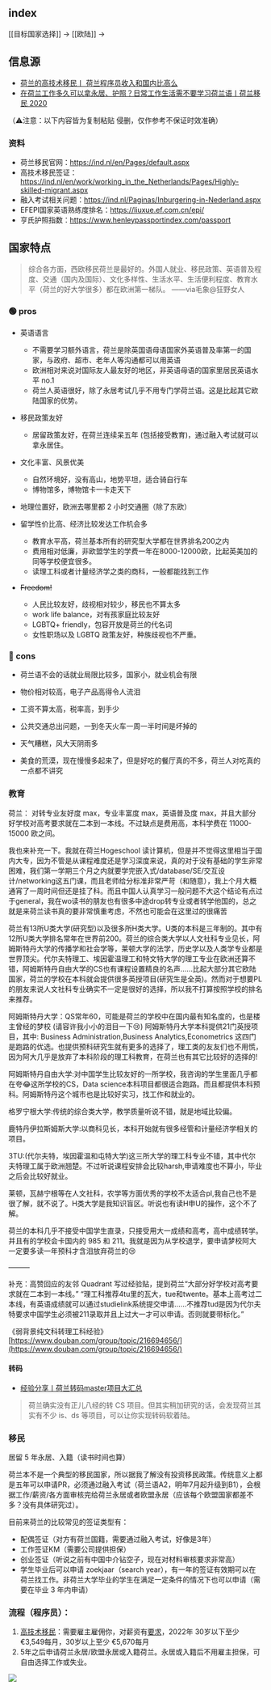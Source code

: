 ## index

[[目标国家选择]] -> [[欧陆]] ->


## 信息源

- [荷兰的高技术移民丨 荷兰程序员收入和国内比高么](https://www.bilibili.com/video/BV1Ut4y1v776)
- [在荷兰工作多久可以拿永居、护照？日常工作生活需不要学习荷兰语丨荷兰移民 2020](https://www.bilibili.com/video/BV1Dk4y1B7bv)

（⚠️注意：以下内容皆为复制粘贴 侵删，仅作参考不保证时效准确）

### 资料

- 荷兰移民官网：https://ind.nl/en/Pages/default.aspx
- 高技术移民签证：https://ind.nl/en/work/working_in_the_Netherlands/Pages/Highly-skilled-migrant.aspx
- 融入考试相关问题：https://ind.nl/Paginas/Inburgering-in-Nederland.aspx
- EFEPI国家英语熟练度排名：https://liuxue.ef.com.cn/epi/
- 亨氏护照指数：https://www.henleypassportindex.com/passport


## 国家特点


>综合各方面，西欧移民荷兰是最好的。外国人就业、移民政策、英语普及程度、交通（国内及国际）、文化多样性、生活水平、生活便利程度、教育水平（荷兰的好大学很多）都在欧洲第一梯队。
>——via毛象@狂野女人

[](https://womenoverseas.com/t/topic/3825#h-11)

### 🟢 pros

- 英语语言
	- 不需要学习额外语言，荷兰是除英国语母语国家外英语普及率第一的国家，与政府、超市、老年人等沟通都可以用英语
	- 欧洲相对来说对国际友人最友好的地区，非英语母语的国家里居民英语水平 no.1
	- 荷兰人英语很好，除了永居考试几乎不用专门学荷兰语。这是比起其它欧陆国家的优势。

- 移民政策友好
	- 居留政策友好，在荷兰连续呆五年 (包括接受教育)，通过融入考试就可以拿永居住。

- 文化丰富、风景优美
	- 自然环境好，没有高山，地势平坦，适合骑自行车
	- 博物馆多，博物馆卡一卡走天下

- 地理位置好，欧洲去哪里都 2 小时交通圈（除了东欧）


- 留学性价比高、经济比较发达工作机会多
	- 教育水平高，荷兰基本所有的研究型大学都在世界排名200之内
	- 费用相对低廉，非欧盟学生的学费一年在8000-12000欧，比起英美加的同等学校便宜很多。
	- 读理工科或者计量经济学之类的商科，一般都能找到工作

- ~~Freedom!~~
	- 人民比较友好，歧视相对较少，移民也不算太多
	- work life balance，对有孩家庭比较友好
	- LGBTQ+ friendly，包容开放是荷兰的代名词
	- 女性职场以及 LGBTQ 政策友好，种族歧视也不严重。


### 🔴 cons

- 荷兰语不会的话就业局限比较多，国家小，就业机会有限

- 物价相对较高，电子产品高得令人流泪

- 工资不算太高，税率高，到手少

- 公共交通总出问题，一到冬天火车一周一半时间是坏掉的

- 天气糟糕，风大天阴雨多

- 美食的荒漠，现在慢慢多起来了，但是好吃的餐厅真的不多，荷兰人对吃真的一点都不讲究


### 教育

荷兰： 对转专业友好度 max，专业丰富度 max，英语普及度 max，并且大部分好学校对高考要求就在二本到一本线。不过缺点是费用高，本科学费在 11000-15000 欧之间。

我也来补充一下。我就在荷兰Hogeschool 读计算机，但是并不觉得这里相当于国内大专，因为不管是从课程难度还是学习深度来说，真的对于没有基础的学生非常困难，我们第一学期三个月之内就要学完嵌入式/database/SE/交互设计/networking这五门课，而且老师给分标准非常严苛（和随意），我上个月大概通宵了一周时间但还是挂了科。而且中国人认真学习一般问题不大这个结论有点过于general，我在wo读书的朋友也有很多中途drop转专业或者转学他国的，总之就是来荷兰读书真的要非常慎重考虑，不然也可能会在这里过的很痛苦

荷兰有13所U类大学(研究型)以及很多所H类大学。U类的本科是三年制的。其中有12所U类大学排名常年在世界前200。荷兰的综合类大学以人文社科专业见长，阿姆斯特丹大学的传播学和社会学等，莱顿大学的法学，历史学以及人类学专业都是世界顶尖。代尔夫特理工、埃因霍温理工和特文特大学的理工专业在欧洲还算不错，阿姆斯特丹自由大学的CS也有课程设置精良的名声……比起大部分其它欧陆国家，荷兰的学校在本科就会提供很多英授项目(研究生是全英)。然而对于想要PL的朋友来说人文社科专业确实不一定是很好的选择，所以我不打算按照学校的排名来推荐。

阿姆斯特丹大学：QS常年60，可能是荷兰的学校中在国内最有知名度的，也是楼主曾经的梦校 (请容许我小小的泪目一下😢) 阿姆斯特丹大学本科提供21门英授项目，其中: Business Administration,Business Analytics,Econometrics 这四门是跑路的优选。也提供预科研究生就有更多的选择了，理工类的友友们也不用慌，因为阿大几乎是放弃了本科阶段的理工科教育，在荷兰也有其它比较好的选择的!

阿姆斯特丹自由大学:对中国学生比较友好的一所学校，我咨询的学生里面几乎都在夸😂这所学校的CS，Data science本科项目都很适合跑路。而且都提供本科预科。阿姆斯特丹这个城市也是比较好实习，找工作和就业的。

格罗宁根大学:传统的综合类大学，教学质量听说不错，就是地域比较偏。

鹿特丹伊拉斯姆斯大学:以商科见长，本科开始就有很多经管和计量经济学相关的项目。

3TU:(代尔夫特，埃因霍温和屯特大学)这三所大学的理工科专业不错，其中代尔夫特理工属于欧洲翘楚。不过听说课程安排会比较harsh,申请难度也不算小，毕业之后会比较好就业。

莱顿，瓦赫宁根等在人文社科，农学等方面优秀的学校不太适合pl,我自己也不是很了解，就不说了。H类大学是我知识盲区。听说也有读H申U的操作，这个不了解。

荷兰的本科几乎不接受中国学生直录，只接受用大一成绩和高考，高中成绩转学。并且有的学校会卡国内的 985 和 211。我就是因为从学校退学，要申请梦校阿大一定要多读一年预科才含泪放弃荷兰的😢


———

补充：高赞回应的友邻 Quadrant 写过经验贴，提到荷兰“大部分好学校对高考要求就在二本到一本线。” “理工科推荐4tu里的瓦大，tue和twente。基本上高考过二本线，有英语成绩就可以通过studielink系统提交申请……不推荐tud是因为代尔夫特要求中国学生必须被211录取并且上过大一才可以申请。否则就要带标化。”

《弱背景纯文科转理工科经验》[https://www.douban.com/group/topic/216694656/](https://www.douban.com/group/topic/216694656/)

#### 转码

- [经验分享丨荷兰转码master项目大汇总](https://www.douban.com/group/topic/268972650/?_i=1861537tzth8nk)
> 荷兰确实没有正儿八经的转 CS 项目。但其实稍加研究的话，会发现荷兰其实有不少 is、ds 等项目，可以让你实现转码软着陆。


### 移民

居留 5 年永居、入籍（读书时间也算）


荷兰本不是一个典型的移民国家，所以据我了解没有投资移民政策。传统意义上都是五年可以申请PR，必须通过融入考试（荷兰语A2，明年7月起升级到B1），会根据工作/薪资/各方面审核完给荷兰永居或者欧盟永居（应该每个欧盟国家都差不多？没有具体研究过）。

目前来荷兰的比较常见的签证类型有：

- 配偶签证（对方有荷兰国籍，需要通过融入考试，好像是3年）
- 工作签证KM（需要公司提供担保）
- 创业签证（听说之前有中国中介钻空子，现在对材料审核要求非常高）
- 学生毕业后可以申请 zoekjaar（search year），有一年的签证有效期可以在荷兰找工作。非荷兰大学毕业的学生在满足一定条件的情况下也可以申请（需要在毕业 3 年内申请）


### 流程（程序员）：
1. [高技术移民](https://ind.nl/en/work/working_in_the_Netherlands/Pages/Highly-skilled-migrant.aspx)：需要雇主雇佣你，对薪资有[要求](https://ind.nl/en/Pages/required-amounts-income-requirement.aspx#Application_for_residence_permit_highly_skilled_migrant_and_European_Blue_Card)，2022年 30岁以下至少​€3,549每月，30岁以上至少 €5,670每月
2. 5年之后申请荷兰永居/欧盟永居或入籍荷兰。永居或入籍后不用雇主担保，可自由选择工作或失业。

![](https://cdn.jsdelivr.net/gh/Gnblink0/Picture/img/20220420115946.png)



